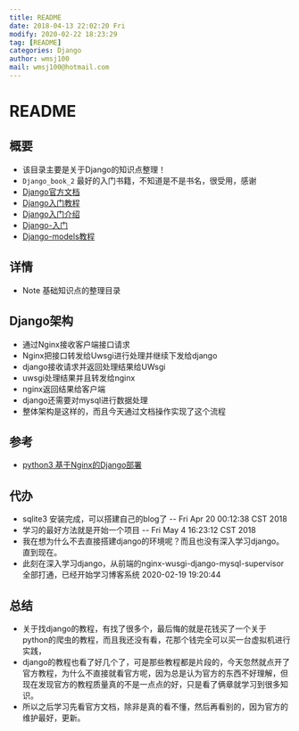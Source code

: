 ```yaml
---
title: README
date: 2018-04-13 22:02:20 Fri
modify: 2020-02-22 18:23:29 
tag: [README]
categories: Django
author: wmsj100
mail: wmsj100@hotmail.com
---
```


# README

## 概要

- 该目录主要是关于Django的知识点整理！
- `Django_book_2` 最好的入门书籍，不知道是不是书名，很受用，感谢
- [Django官方文档](https://docs.djangoproject.com/zh-hans/3.0/)
- [Django入门教程](https://www.django.cn/course/course-2.html)
- [Django入门介绍](https://yiyibooks.cn/xx/Django_1.11.6/intro/whatsnext.html)
- [Django-入门](http://www.cnblogs.com/luxiaojun/p/5791498.html)
- [Django-models教程](https://www.cnblogs.com/luxiaojun/p/5795070.html)

## 详情

- Note 基础知识点的整理目录

## Django架构

- 通过Nginx接收客户端接口请求
- Nginx把接口转发给Uwsgi进行处理并继续下发给django
- django接收请求并返回处理结果给UWsgi
- uwsgi处理结果并且转发给nginx
- nginx返回结果给客户端
- django还需要对mysql进行数据处理
- 整体架构是这样的，而且今天通过文档操作实现了这个流程

## 参考

- [python3 基于Nginx的Django部署](https://blog.csdn.net/yilovexing/article/details/82969103)

## 代办

- sqlite3 安装完成，可以搭建自己的blog了  -- Fri Apr 20 00:12:38 CST 2018
- 学习的最好方法就是开始一个项目 -- Fri May  4 16:23:12 CST 2018
- 我在想为什么不去直接搭建django的环境呢？而且也没有深入学习django。直到现在。
- 此刻在深入学习django，从前端的nginx-wusgi-django-mysql-supervisor全部打通，已经开始学习博客系统 2020-02-19 19:20:44 

## 总结

- 关于找django的教程，有找了很多个，最后悔的就是花钱买了一个关于python的爬虫的教程，而且我还没有看，花那个钱完全可以买一台虚拟机进行实践，
- django的教程也看了好几个了，可是那些教程都是片段的，今天忽然就点开了官方教程，为什么不直接就看官方呢，因为总是认为官方的东西不好理解，但现在发现官方的教程质量真的不是一点点的好，只是看了俩章就学习到很多知识。
- 所以之后学习先看官方文档，除非是真的看不懂，然后再看别的，因为官方的维护最好，更新。
